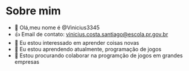 # Sobre mim

- 👋 Olá,meu nome é @Vinicius3345
- 👍 Email de contato: vinicius.costa.santiago@escola.pr.gov.br
- 👀 Eu estou interessado em aprender coisas novas
- 🌱 Eu estou aprendendo atualmente, programação de jogos
- 💞️ Estou procurando colaborar na programção de jogos em grandes empresas


<!---
Vinicius3345/Vinicius3345 is a ✨ special ✨ repository because its `README.md` (this file) appears on your GitHub profile.
You can click the Preview link to take a look at your changes.
--->
